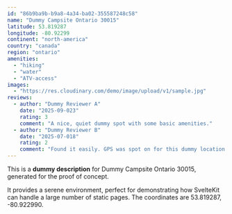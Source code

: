 ```yaml
---
id: "86b9ba9b-b9a8-4a34-ba02-355587248c58"
name: "Dummy Campsite Ontario 30015"
latitude: 53.819287
longitude: -80.92299
continent: "north-america"
country: "canada"
region: "ontario"
amenities:
  - "hiking"
  - "water"
  - "ATV-access"
images:
  - "https://res.cloudinary.com/demo/image/upload/v1/sample.jpg"
reviews:
  - author: "Dummy Reviewer A"
    date: "2025-09-023"
    rating: 3
    comment: "A nice, quiet dummy spot with some basic amenities."
  - author: "Dummy Reviewer B"
    date: "2025-07-018"
    rating: 2
    comment: "Found it easily. GPS was spot on for this dummy location."
---
```


This is a **dummy description** for Dummy Campsite Ontario 30015, generated for the proof of concept.

It provides a serene environment, perfect for demonstrating how SvelteKit can handle a large number of static pages. The coordinates are 53.819287, -80.922990.
